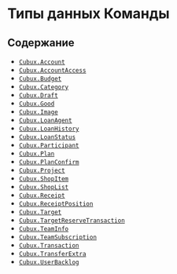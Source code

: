 Типы данных Команды
===================

Содержание
----------

*   [`Cubux.Account`](account.md)
*   [`Cubux.AccountAccess`](account-access.md)
*   [`Cubux.Budget`](budget.md)
*   [`Cubux.Category`](category.md)
*   [`Cubux.Draft`](draft.md)
*   [`Cubux.Good`](good.md)
*   [`Cubux.Image`](image.md)
*   [`Cubux.LoanAgent`](loan-agent.md)
*   [`Cubux.LoanHistory`](loan-history.md)
*   [`Cubux.LoanStatus`](loan-status.md)
*   [`Cubux.Participant`](participant.md)
*   [`Cubux.Plan`](plan.md)
*   [`Cubux.PlanConfirm`](plan-confirm.md)
*   [`Cubux.Project`](project.md)
*   [`Cubux.ShopItem`](shop-item.md)
*   [`Cubux.ShopList`](shop-list.md)
*   [`Cubux.Receipt`](receipt.md)
*   [`Cubux.ReceiptPosition`](receipt-position.md)
*   [`Cubux.Target`](target.md)
*   [`Cubux.TargetReserveTransaction`](target-reserve-transaction.md)
*   [`Cubux.TeamInfo`](info.md)
*   [`Cubux.TeamSubscription`](subscription.md)
*   [`Cubux.Transaction`](transaction.md)
*   [`Cubux.TransferExtra`](transfer-extra.md)
*   [`Cubux.UserBacklog`](user-backlog.md)
